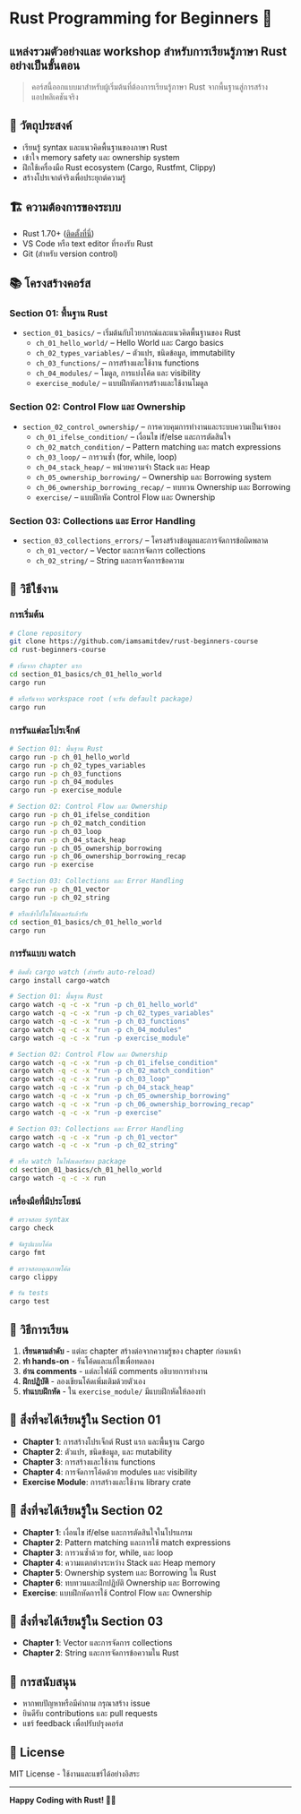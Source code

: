 # Rust Programming for Beginners 🦀

## แหล่งรวมตัวอย่างและ workshop สำหรับการเรียนรู้ภาษา Rust อย่างเป็นขั้นตอน

> คอร์สนี้ออกแบบมาสำหรับผู้เริ่มต้นที่ต้องการเรียนรู้ภาษา Rust จากพื้นฐานสู่การสร้างแอปพลิเคชันจริง

## 🎯 วัตถุประสงค์

- เรียนรู้ syntax และแนวคิดพื้นฐานของภาษา Rust
- เข้าใจ memory safety และ ownership system
- ฝึกใช้เครื่องมือ Rust ecosystem (Cargo, Rustfmt, Clippy)
- สร้างโปรเจกต์จริงเพื่อประยุกต์ความรู้

## 🏗️ ความต้องการของระบบ

- Rust 1.70+ ([ติดตั้งที่นี่](https://www.rust-lang.org/tools/install))
- VS Code หรือ text editor ที่รองรับ Rust
- Git (สำหรับ version control)

## 📚 โครงสร้างคอร์ส

### Section 01: พื้นฐาน Rust
- `section_01_basics/` – เริ่มต้นกับไวยากรณ์และแนวคิดพื้นฐานของ Rust
  - `ch_01_hello_world/` – Hello World และ Cargo basics
  - `ch_02_types_variables/` – ตัวแปร, ชนิดข้อมูล, immutability
  - `ch_03_functions/` – การสร้างและใช้งาน functions
  - `ch_04_modules/` – โมดูล, การแบ่งโค้ด และ visibility
  - `exercise_module/` – แบบฝึกหัดการสร้างและใช้งานโมดูล

### Section 02: Control Flow และ Ownership
- `section_02_control_ownership/` – การควบคุมการทำงานและระบบความเป็นเจ้าของ
  - `ch_01_ifelse_condition/` – เงื่อนไข if/else และการตัดสินใจ
  - `ch_02_match_condition/` – Pattern matching และ match expressions
  - `ch_03_loop/` – การวนซ้ำ (for, while, loop)
  - `ch_04_stack_heap/` – หน่วยความจำ Stack และ Heap
  - `ch_05_ownership_borrowing/` – Ownership และ Borrowing system
  - `ch_06_ownership_borrowing_recap/` – ทบทวน Ownership และ Borrowing
  - `exercise/` – แบบฝึกหัด Control Flow และ Ownership

### Section 03: Collections และ Error Handling
- `section_03_collections_errors/` – โครงสร้างข้อมูลและการจัดการข้อผิดพลาด
  - `ch_01_vector/` – Vector และการจัดการ collections
  - `ch_02_string/` – String และการจัดการข้อความ

## 🚀 วิธีใช้งาน

### การเริ่มต้น
```bash
# Clone repository
git clone https://github.com/iamsamitdev/rust-beginners-course
cd rust-beginners-course

# เริ่มจาก chapter แรก
cd section_01_basics/ch_01_hello_world
cargo run

# หรือรันจาก workspace root (จะรัน default package)
cargo run
```

### การรันแต่ละโปรเจ็กต์
```bash
# Section 01: พื้นฐาน Rust
cargo run -p ch_01_hello_world
cargo run -p ch_02_types_variables
cargo run -p ch_03_functions
cargo run -p ch_04_modules
cargo run -p exercise_module

# Section 02: Control Flow และ Ownership
cargo run -p ch_01_ifelse_condition
cargo run -p ch_02_match_condition
cargo run -p ch_03_loop
cargo run -p ch_04_stack_heap
cargo run -p ch_05_ownership_borrowing
cargo run -p ch_06_ownership_borrowing_recap
cargo run -p exercise

# Section 03: Collections และ Error Handling
cargo run -p ch_01_vector
cargo run -p ch_02_string

# หรือเข้าไปในโฟลเดอร์แล้วรัน
cd section_01_basics/ch_01_hello_world
cargo run
```
### การรันแบบ watch
```bash
# ติดตั้ง cargo watch (สำหรับ auto-reload)
cargo install cargo-watch

# Section 01: พื้นฐาน Rust
cargo watch -q -c -x "run -p ch_01_hello_world"
cargo watch -q -c -x "run -p ch_02_types_variables"
cargo watch -q -c -x "run -p ch_03_functions"
cargo watch -q -c -x "run -p ch_04_modules"
cargo watch -q -c -x "run -p exercise_module"

# Section 02: Control Flow และ Ownership
cargo watch -q -c -x "run -p ch_01_ifelse_condition"
cargo watch -q -c -x "run -p ch_02_match_condition"
cargo watch -q -c -x "run -p ch_03_loop"
cargo watch -q -c -x "run -p ch_04_stack_heap"
cargo watch -q -c -x "run -p ch_05_ownership_borrowing"
cargo watch -q -c -x "run -p ch_06_ownership_borrowing_recap"
cargo watch -q -c -x "run -p exercise"

# Section 03: Collections และ Error Handling
cargo watch -q -c -x "run -p ch_01_vector"
cargo watch -q -c -x "run -p ch_02_string"

# หรือ watch ในโฟลเดอร์ของ package
cd section_01_basics/ch_01_hello_world
cargo watch -q -c -x run
```

### เครื่องมือที่มีประโยชน์
```bash
# ตรวจสอบ syntax
cargo check

# จัดรูปแบบโค้ด
cargo fmt

# ตรวจสอบคุณภาพโค้ด
cargo clippy

# รัน tests
cargo test
```

## 📖 วิธีการเรียน

1. **เรียนตามลำดับ** - แต่ละ chapter สร้างต่อจากความรู้ของ chapter ก่อนหน้า
2. **ทำ hands-on** - รันโค้ดและแก้ไขเพื่อทดลอง
3. **อ่าน comments** - แต่ละไฟล์มี comments อธิบายการทำงาน
4. **ฝึกปฏิบัติ** - ลองเขียนโค้ดเพิ่มเติมด้วยตัวเอง
5. **ทำแบบฝึกหัด** - ใน `exercise_module/` มีแบบฝึกหัดให้ลองทำ

## 🎯 สิ่งที่จะได้เรียนรู้ใน Section 01

- **Chapter 1**: การสร้างโปรเจ็กต์ Rust แรก และพื้นฐาน Cargo
- **Chapter 2**: ตัวแปร, ชนิดข้อมูล, และ mutability
- **Chapter 3**: การสร้างและใช้งาน functions
- **Chapter 4**: การจัดการโค้ดด้วย modules และ visibility
- **Exercise Module**: การสร้างและใช้งาน library crate

## 🎯 สิ่งที่จะได้เรียนรู้ใน Section 02

- **Chapter 1**: เงื่อนไข if/else และการตัดสินใจในโปรแกรม
- **Chapter 2**: Pattern matching และการใช้ match expressions
- **Chapter 3**: การวนซ้ำด้วย for, while, และ loop
- **Chapter 4**: ความแตกต่างระหว่าง Stack และ Heap memory
- **Chapter 5**: Ownership system และ Borrowing ใน Rust
- **Chapter 6**: ทบทวนและฝึกปฏิบัติ Ownership และ Borrowing
- **Exercise**: แบบฝึกหัดการใช้ Control Flow และ Ownership

## 🎯 สิ่งที่จะได้เรียนรู้ใน Section 03

- **Chapter 1**: Vector และการจัดการ collections
- **Chapter 2**: String และการจัดการข้อความใน Rust

## 🤝 การสนับสนุน

- หากพบปัญหาหรือมีคำถาม กรุณาสร้าง issue
- ยินดีรับ contributions และ pull requests
- แชร์ feedback เพื่อปรับปรุงคอร์ส

## 📝 License

MIT License - ใช้งานและแชร์ได้อย่างอิสระ

---

**Happy Coding with Rust! 🦀✨**
